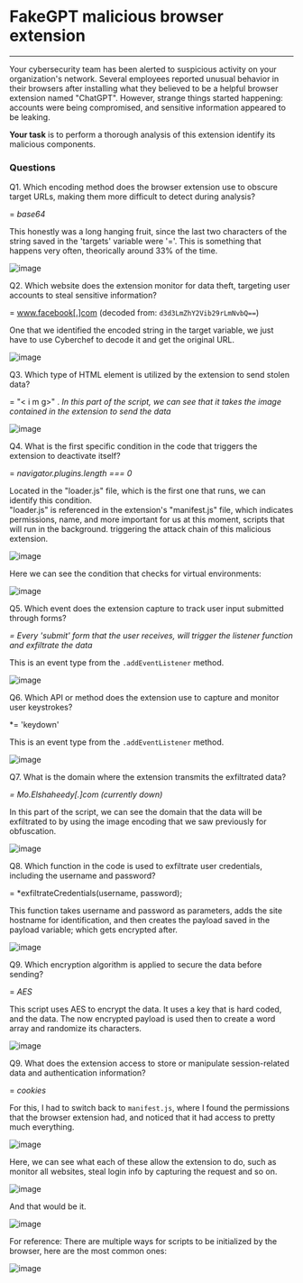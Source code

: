 # FakeGPT malicious browser extension
---
Your cybersecurity team has been alerted to suspicious activity on your organization's network. Several employees reported unusual behavior in their browsers after installing what they believed to be a helpful browser extension named "ChatGPT". However, strange things started happening: accounts were being compromised, and sensitive information appeared to be leaking.

**Your task** is to perform a thorough analysis of this extension identify its malicious components.

### Questions

Q1. Which encoding method does the browser extension use to obscure target URLs, making them more difficult to detect during analysis?

= *base64*

This honestly was a long hanging fruit, since the last two characters of the string saved in the 'targets' variable were '='. This is something that happens very often, theorically around 33% of the time.

![image](/assets/images/01-20250605012633.png)

Q2. Which website does the extension monitor for data theft, targeting user accounts to steal sensitive information?

= www.facebook[.]com (decoded from: `d3d3LmZhY2Vib29rLmNvbQ==`)

One that we identified the encoded string in the target variable, we just have to use Cyberchef to decode it and get the original URL.

![image](/assets/images/00-20250604220931.png)

Q3. Which type of HTML element is utilized by the extension to send stolen data?

= "<img>< i m g>" . *In this part of the script, we can see that it takes the image contained in the extension to send the data*

![image](/assets/images/03-20250604222511.png)

Q4. What is the first specific condition in the code that triggers the extension to deactivate itself?

= *navigator.plugins.length === 0*

Located in the "loader.js" file, which is the first one that runs, we can identify this condition.  
"loader.js" is referenced in the extension's "manifest.js" file, which indicates permissions, name, and more important for us at this moment, scripts that will run in the background. triggering the attack chain of this malicious extension.

![image](/assets/images/04-20250605010732.png)

Here we can see the condition that checks for virtual environments:

![image](/assets/images/05-20250604222843.png)

Q5. Which event does the extension capture to track user input submitted through forms?

*= Every 'submit' form that the user receives, will trigger the listener function and exfiltrate the data*

This is an event type from the `.addEventListener` method.

![image](/assets/images/06-20250605005936.png)

Q6. Which API or method does the extension use to capture and monitor user keystrokes?

*= 'keydown' 

This is an event type from the `.addEventListener` method.

![image](/assets/images/07-20250605005358.png)

Q7. What is the domain where the extension transmits the exfiltrated data?

*= Mo.Elshaheedy[.]com (currently down)*

In this part of the script, we can see the domain that the data will be exfiltrated to by using the image encoding that we saw previously for obfuscation.

![image](/assets/images/08-20250605011301.png)

Q8. Which function in the code is used to exfiltrate user credentials, including the username and password?

= *exfiltrateCredentials(username, password);

This function takes username and password as parameters, adds the site hostname for identification, and then creates the payload saved in the payload variable; which gets encrypted after.

![image](/assets/images/09-20250605012106.png)

Q9. Which encryption algorithm is applied to secure the data before sending?

= *AES*

This script uses AES to encrypt the data. It uses a key that is hard coded, and the data. The now encrypted payload is used then to create a word array and randomize its characters.

![image](/assets/images/10-20250605012147.png)

Q9. What does the extension access to store or manipulate session-related data and authentication information?

= *cookies*

For this, I had to switch back to `manifest.js`, where I found the permissions that the browser extension had, and noticed that it had access to pretty much everything.

![image](/assets/images/11-20250605013811.png)

Here, we can see what each of these allow the extension to do, such as monitor all websites, steal login info by capturing the request and so on.

![image](/assets/images/12-20250605013902.png)

And that would be it.

![image](/assets/images/13-20250605013651.png)

For reference:
There are multiple ways for scripts to be initialized by the browser, here are the most common ones:

![image](/assets/images/14-20250605011122.png)
